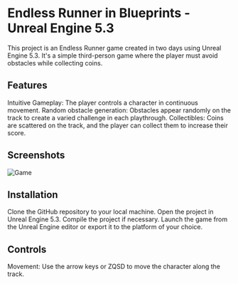 # Endless Runner in Blueprints - Unreal Engine 5.3

This project is an Endless Runner game created in two days using Unreal Engine 5.3. It's a simple third-person game where the player must avoid obstacles while collecting coins.

## Features
Intuitive Gameplay: The player controls a character in continuous movement.
Random obstacle generation: Obstacles appear randomly on the track to create a varied challenge in each playthrough.
Collectibles: Coins are scattered on the track, and the player can collect them to increase their score.

## Screenshots
![Game](Screen/Runner.gif)

## Installation
Clone the GitHub repository to your local machine.
Open the project in Unreal Engine 5.3.
Compile the project if necessary.
Launch the game from the Unreal Engine editor or export it to the platform of your choice.

## Controls
Movement: Use the arrow keys or ZQSD to move the character along the track.
